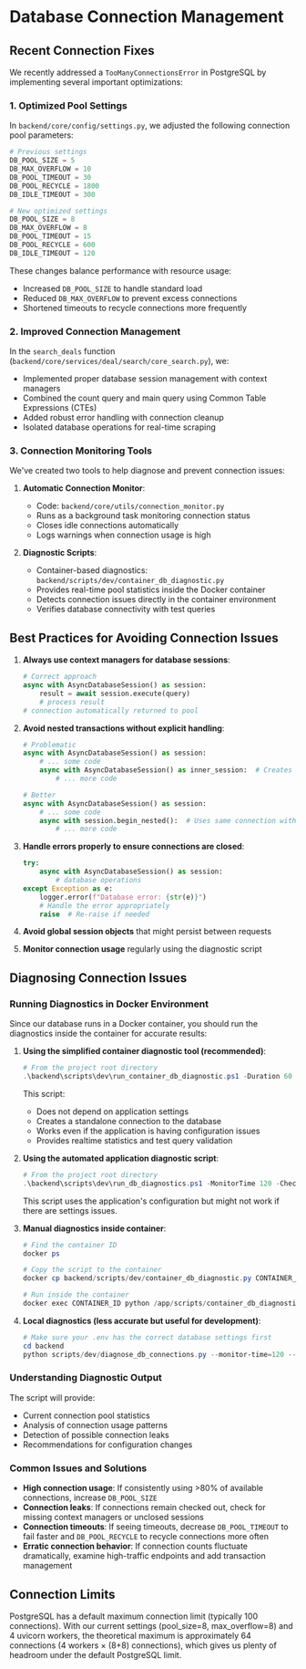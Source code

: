 # Database Connection Management

## Recent Connection Fixes

We recently addressed a `TooManyConnectionsError` in PostgreSQL by implementing several important optimizations:

### 1. Optimized Pool Settings

In `backend/core/config/settings.py`, we adjusted the following connection pool parameters:

```python
# Previous settings
DB_POOL_SIZE = 5
DB_MAX_OVERFLOW = 10
DB_POOL_TIMEOUT = 30
DB_POOL_RECYCLE = 1800
DB_IDLE_TIMEOUT = 300

# New optimized settings
DB_POOL_SIZE = 8
DB_MAX_OVERFLOW = 8
DB_POOL_TIMEOUT = 15
DB_POOL_RECYCLE = 600
DB_IDLE_TIMEOUT = 120
```

These changes balance performance with resource usage:
- Increased `DB_POOL_SIZE` to handle standard load
- Reduced `DB_MAX_OVERFLOW` to prevent excess connections
- Shortened timeouts to recycle connections more frequently

### 2. Improved Connection Management

In the `search_deals` function (`backend/core/services/deal/search/core_search.py`), we:
- Implemented proper database session management with context managers
- Combined the count query and main query using Common Table Expressions (CTEs)
- Added robust error handling with connection cleanup
- Isolated database operations for real-time scraping

### 3. Connection Monitoring Tools

We've created two tools to help diagnose and prevent connection issues:

1. **Automatic Connection Monitor**:
   - Code: `backend/core/utils/connection_monitor.py`
   - Runs as a background task monitoring connection status
   - Closes idle connections automatically
   - Logs warnings when connection usage is high

2. **Diagnostic Scripts**:
   - Container-based diagnostics: `backend/scripts/dev/container_db_diagnostic.py`
   - Provides real-time pool statistics inside the Docker container
   - Detects connection issues directly in the container environment
   - Verifies database connectivity with test queries

## Best Practices for Avoiding Connection Issues

1. **Always use context managers for database sessions**:
   ```python
   # Correct approach
   async with AsyncDatabaseSession() as session:
       result = await session.execute(query)
       # process result
   # connection automatically returned to pool
   ```

2. **Avoid nested transactions without explicit handling**:
   ```python
   # Problematic
   async with AsyncDatabaseSession() as session:
       # ... some code
       async with AsyncDatabaseSession() as inner_session:  # Creates a second connection
           # ... more code
   
   # Better
   async with AsyncDatabaseSession() as session:
       # ... some code
       async with session.begin_nested():  # Uses same connection with savepoint
           # ... more code
   ```

3. **Handle errors properly to ensure connections are closed**:
   ```python
   try:
       async with AsyncDatabaseSession() as session:
           # database operations
   except Exception as e:
       logger.error(f"Database error: {str(e)}")
       # Handle the error appropriately
       raise  # Re-raise if needed
   ```

4. **Avoid global session objects** that might persist between requests

5. **Monitor connection usage** regularly using the diagnostic script

## Diagnosing Connection Issues

### Running Diagnostics in Docker Environment

Since our database runs in a Docker container, you should run the diagnostics inside the container for accurate results:

1. **Using the simplified container diagnostic tool (recommended)**:
   ```powershell
   # From the project root directory
   .\backend\scripts\dev\run_container_db_diagnostic.ps1 -Duration 60 -Interval 5
   ```
   This script:
   - Does not depend on application settings
   - Creates a standalone connection to the database
   - Works even if the application is having configuration issues
   - Provides realtime statistics and test query validation

2. **Using the automated application diagnostic script**:
   ```powershell
   # From the project root directory
   .\backend\scripts\dev\run_db_diagnostics.ps1 -MonitorTime 120 -CheckInterval 10
   ```
   This script uses the application's configuration but might not work if there are settings issues.

3. **Manual diagnostics inside container**:
   ```powershell
   # Find the container ID
   docker ps
   
   # Copy the script to the container
   docker cp backend/scripts/dev/container_db_diagnostic.py CONTAINER_ID:/app/scripts/
   
   # Run inside the container
   docker exec CONTAINER_ID python /app/scripts/container_db_diagnostic.py 60 5
   ```

4. **Local diagnostics (less accurate but useful for development)**:
   ```powershell
   # Make sure your .env has the correct database settings first
   cd backend
   python scripts/dev/diagnose_db_connections.py --monitor-time=120 --check-interval=10
   ```

### Understanding Diagnostic Output

The script will provide:
- Current connection pool statistics
- Analysis of connection usage patterns
- Detection of possible connection leaks
- Recommendations for configuration changes

### Common Issues and Solutions

* **High connection usage**: If consistently using >80% of available connections, increase `DB_POOL_SIZE`
* **Connection leaks**: If connections remain checked out, check for missing context managers or unclosed sessions
* **Connection timeouts**: If seeing timeouts, decrease `DB_POOL_TIMEOUT` to fail faster and `DB_POOL_RECYCLE` to recycle connections more often
* **Erratic connection behavior**: If connection counts fluctuate dramatically, examine high-traffic endpoints and add transaction management

## Connection Limits

PostgreSQL has a default maximum connection limit (typically 100 connections).
With our current settings (pool_size=8, max_overflow=8) and 4 uvicorn workers, the 
theoretical maximum is approximately 64 connections (4 workers × (8+8) connections),
which gives us plenty of headroom under the default PostgreSQL limit. 